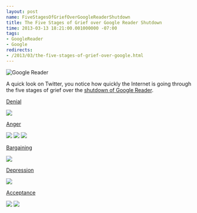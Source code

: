 ```yaml
---
layout: post
name: FiveStagesOfGriefOverGoogleReaderShutdown
title: The Five Stages of Grief over Google Reader Shutdown
time: 2013-03-13 18:21:00.001000000 -07:00
tags:
- GoogleReader
- Google
redirects:
- /2013/03/the-five-stages-of-grief-over-google.html
---
```

<img class="imageOnRight" title="Google Reader" src="{{ site.baseurl }}public/images/FiveStagesOfGriefOverGoogleReaderShutdown/GoogleReaderLogo.jpg">

A quick look on Twitter, you notice how quickly the Internet is going through the five stages of grief over the [shutdown of Google Reader](http://googleblog.blogspot.ca/2013/03/a-second-spring-of-cleaning.html).

[Denial](http://en.wikipedia.org/wiki/Denial)

 <img class="imageInCenter" src="{{ site.baseurl }}public/images/FiveStagesOfGriefOverGoogleReaderShutdown/Tweets-1-01.png">

[Anger](http://en.wikipedia.org/wiki/Anger)

<img class="imageInCenter" src="{{ site.baseurl }}public/images/FiveStagesOfGriefOverGoogleReaderShutdown/Tweets-2-01.png">
<img class="imageInCenter" src="{{ site.baseurl }}public/images/FiveStagesOfGriefOverGoogleReaderShutdown/Tweets-2-02.png">
<img class="imageInCenter" src="{{ site.baseurl }}public/images/FiveStagesOfGriefOverGoogleReaderShutdown/Tweets-2-03.png">

[Bargaining](http://en.wikipedia.org/wiki/Bargaining)

<img class="imageInCenter" src="{{ site.baseurl }}public/images/FiveStagesOfGriefOverGoogleReaderShutdown/Tweets-3-01.png">

[Depression](http://en.wikipedia.org/wiki/Depression_(mood))

<img class="imageInCenter" src="{{ site.baseurl }}public/images/FiveStagesOfGriefOverGoogleReaderShutdown/Tweets-4-01.png">

[Acceptance](http://en.wikipedia.org/wiki/Acceptance)

<img class="imageInCenter" src="{{ site.baseurl }}public/images/FiveStagesOfGriefOverGoogleReaderShutdown/Tweets-5-01.png">
<img class="imageInCenter" src="{{ site.baseurl }}public/images/FiveStagesOfGriefOverGoogleReaderShutdown/Tweets-5-01.png">
